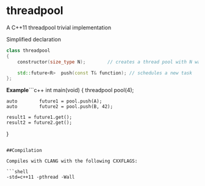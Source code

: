 threadpool
==========

A C++11 threadpool trivial implementation

Simplified declaration
```c++
class threadpool
{
	constructor(size_type N);		 // creates a thread pool with N waiting threads

	std::future<R>	push(const T& function); // schedules a new task
};
```

**Example**```c++
int			main(void)
{
	threadpool	pool(4);

	auto		future1 = pool.push(A);
	auto		future2 = pool.push(B, 42);

	result1 = future1.get();
	result2 = future2.get();
}
```

##Compilation

Compiles with CLANG with the following CXXFLAGS:

```shell
-std=c++11 -pthread -Wall
```
